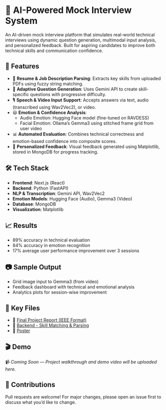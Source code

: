 # 🧠 AI-Powered Mock Interview System

An AI-driven mock interview platform that simulates real-world technical interviews using dynamic question generation, multimodal input analysis, and personalized feedback. Built for aspiring candidates to improve both technical skills and communication confidence.

## 🚀 Features

- 📄 **Resume & Job Description Parsing**: Extracts key skills from uploaded PDFs using fuzzy string matching.
- 🎯 **Adaptive Question Generation**: Uses Gemini API to create skill-specific questions with progressive difficulty.
- 🎙️ **Speech & Video Input Support**: Accepts answers via text, audio (transcribed using Wav2Vec2), or video.
- 😃 **Emotion & Confidence Analysis**:
  - Audio Emotion: Hugging Face model (fine-tuned on RAVDESS)
  - Facial Emotion: Ollama’s Gemma3 using stitched frame grid from user video
- 📊 **Automated Evaluation**: Combines technical correctness and emotion-based confidence into composite scores.
- 📝 **Personalized Feedback**: Visual feedback generated using Matplotlib, stored in MongoDB for progress tracking.

## 🛠️ Tech Stack

- **Frontend**: Next.js (React)
- **Backend**: Python (FastAPI)
- **NLP & Transcription**: Gemini API, Wav2Vec2
- **Emotion Models**: Hugging Face (Audio), Gemma3 (Video)
- **Database**: MongoDB
- **Visualization**: Matplotlib

## 📈 Results

- 89% accuracy in technical evaluation  
- 84% accuracy in emotion recognition  
- 17% average user performance improvement over 3 sessions  
## 📷 Sample Output

- Grid image input to Gemma3 (from video)
- Feedback dashboard with technical and emotional analysis
- Analytics plots for session-wise improvement

## 📁 Key Files

- 📄 [Final Project Report (IEEE Format)](https://drive.google.com/file/d/1AENm31LXqZ4BRr5HaVuqqKRQfBw_d6Xa/view?usp=sharing)
- 🧠 [Backend - Skill Matching & Parsing](https://drive.google.com/file/d/1s3BWgqEiwhxyQNi1d6c0FAh1pubm9A0t/view?usp=drive_link)
- 📄 [Poster](https://drive.google.com/file/d/1LSPcX2CMVAEwFUoN8-heejzM2TzBVdsP/view?usp=drive_link)

## 🎬 Demo

📹 *Coming Soon — Project walkthrough and demo video will be uploaded here.*

## 🤝 Contributions

Pull requests are welcome! For major changes, please open an issue first to discuss what you’d like to change.


